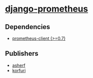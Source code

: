 # [django-prometheus](https://pypi.org/project/django-prometheus)

## Dependencies
- [prometheus-client (>=0.7)](packages/p/prometheus-client.md)



## Publishers
- [asherf](https://pypi.org/user/asherf)
- [korfuri](https://pypi.org/user/korfuri)


